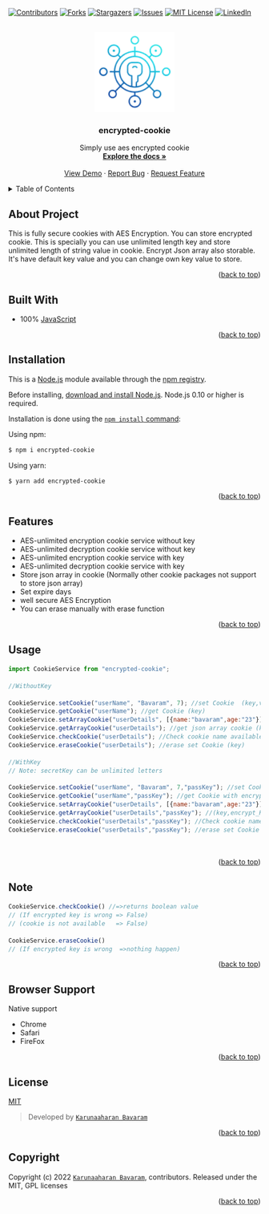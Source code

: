 <div id="top"></div>

[![Contributors][contributors-shield]][contributors-url]
[![Forks][forks-shield]][forks-url]
[![Stargazers][stars-shield]][stars-url]
[![Issues][issues-shield]][issues-url]
[![MIT License][license-shield]][license-url]
[![LinkedIn][linkedin-shield]][linkedin-url]

<br />

<!-- PROJECT LOGO -->
<div align="center">
  <a href="https://github.com/kbram/encrypted-cookie">
    <img src="https://github.com/kbram/files/blob/main/encryption-icon.png" alt="Logo" width="160" height="160">
  </a>

  <h3 align="center">encrypted-cookie</h3>

  <p align="center">
    Simply use aes encrypted cookie
    <br />
    <a href="https://github.com/kbram/encrypted-cookie"><strong>Explore the docs »</strong></a>
    <br />
    <br />
    <a href="https://github.com/kbram/encrypted-cookie">View Demo</a>
    ·
    <a href="https://github.com/kbram/encrypted-cookie/issues">Report Bug</a>
    ·
    <a href="https://github.com/kbram/encrypted-cookie/issues">Request Feature</a>
  </p>
</div>


<!-- TABLE OF CONTENTS -->
<details>
  <summary>Table of Contents</summary>
  <ol>
   <li><a href="#about-project">About Project</a></li>
   <li><a href="#features">Features</a></li>
   <li><a href="#installation">Installation</a></li>
    <li><a href="#built-With">Built With</a></li>
    <li><a href="#usage">Usages</a></li>
    <li><a href="#browser-support">Browser Support</a></li>
    <li><a href="#license">License</a></li>
  </ol>
</details>

<!-- PROJECT FEATHERS -->
## About Project

This is fully secure cookies with AES Encryption. You can store encrypted cookie. This is specially you can use unlimited length key and store unlimited length of string value in cookie. Encrypt Json array also storable. It's have default key value and you can change own key value to store.

<p align="right">(<a href="#top">back to top</a>)</p>

## Built With

* 100% [JavaScript](https://www.javascript.com/)


<p align="right">(<a href="#top">back to top</a>)</p>

## Installation

This is a [Node.js](https://nodejs.org/en/) module available through the
[npm registry](https://www.npmjs.com/).

Before installing, [download and install Node.js](https://nodejs.org/en/download/).
Node.js 0.10 or higher is required.

Installation is done using the
[`npm install` command](https://docs.npmjs.com/getting-started/installing-npm-packages-locally):

Using npm:

```bash
$ npm i encrypted-cookie
```

Using yarn:

```bash
$ yarn add encrypted-cookie
```
<p align="right">(<a href="#top">back to top</a>)</p>

## Features

  * AES-unlimited encryption cookie service without key
  * AES-unlimited decryption cookie service without key
  * AES-unlimited encryption cookie service  with key
  * AES-unlimited decryption cookie service  with key
  * Store json array in cookie (Normally other cookie packages not support to store json array)
  * Set expire days
  * well secure AES Encryption
  * You can erase manually with erase function  

<p align="right">(<a href="#top">back to top</a>)</p>



## Usage

```js
import CookieService from "encrypted-cookie";

//WithoutKey

CookieService.setCookie("userName", "Bavaram", 7); //set Cookie  (key,value,expire_days)
CookieService.getCookie("userName"); //get Cookie (key)
CookieService.setArrayCookie("userDetails", [{name:"bavaram",age:"23"}], 7);  //(key,jsonArray,expire_days)
CookieService.getArrayCookie("userDetails"); //get json array cookie (key)
CookieService.checkCookie("userDetails"); //Check cookie name available ,respones will be comes with boolean (key)
CookieService.eraseCookie("userDetails"); //erase set Cookie (key)

//WithKey
// Note: secretKey can be unlimited letters

CookieService.setCookie("userName", "Bavaram", 7,"passKey"); //set Cookie with encrypted key (key,value,expire_days,encrypt_Key)
CookieService.getCookie("userName","passKey"); //get Cookie with encrypted key (key,encrypt_Key)
CookieService.setArrayCookie("userDetails", [{name:"bavaram",age:"23"}], 7,"passKey"); //(key,jsonArray,expire_days,encrypt_Key)
CookieService.getArrayCookie("userDetails","passKey"); //(key,encrypt_Key)
CookieService.checkCookie("userDetails","passKey"); //Check cookie name available ,respones will be comes with boolean (key,encrypt_Key)
CookieService.eraseCookie("userDetails","passKey"); //erase set Cookie (key,encrypt_Key)

 
```
<p align="right">(<a href="#top">back to top</a>)</p>

## Note
```js
CookieService.checkCookie() //=>returns boolean value 
// (If encrypted key is wrong => False)
// (cookie is not available   => False)

CookieService.eraseCookie()
// (If encrypted key is wrong  =>nothing happen)

```
<p align="right">(<a href="#top">back to top</a>)</p>

## Browser Support

Native support

- Chrome
- Safari
- FireFox

<p align="right">(<a href="#top">back to top</a>)</p>


## License

  [MIT](LICENSE)


>
> Developed by [`Karunaaharan Bavaram`](https://www.bavaram.info)

<p align="right">(<a href="#top">back to top</a>)</p>

## Copyright

Copyright (c) 2022 [`Karunaaharan Bavaram`](https://www.bavaram.info), contributors. Released under the MIT, GPL licenses

<p align="right">(<a href="#top">back to top</a>)</p>

[contributors-shield]: https://img.shields.io/github/contributors/kbram/encrypted-cookie.svg?style=for-the-badge
[contributors-url]: https://github.com/kbram/encrypted-cookie/graphs/contributors
[forks-shield]: https://img.shields.io/github/forks/kbram/encrypted-cookie.svg?style=for-the-badge
[forks-url]: https://github.com/kbram/encrypted-cookie/network/members
[stars-shield]: https://img.shields.io/github/stars/kbram/encrypted-cookie.svg?style=for-the-badge
[stars-url]: https://github.com/kbram/encrypted-cookie/stargazers
[issues-shield]: https://img.shields.io/github/issues/kbram/encrypted-cookie.svg?style=for-the-badge
[issues-url]: https://github.com/kbram/encrypted-cookie/issues
[license-shield]: https://img.shields.io/github/license/kbram/encrypted-cookie.svg?style=for-the-badge
[license-url]: https://github.com/kbram/encrypted-cookie/blob/master/LICENSE.txt
[linkedin-shield]: https://img.shields.io/badge/-LinkedIn-black.svg?style=for-the-badge&logo=linkedin&colorB=555
[linkedin-url]: https://www.linkedin.com/in/bavaram

